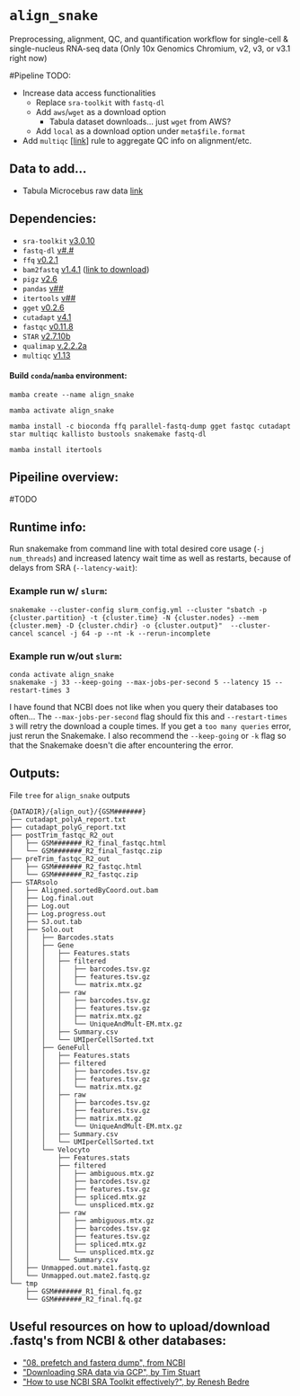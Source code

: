 # `align_snake`
Preprocessing, alignment, QC, and quantification workflow for single-cell & single-nucleus RNA-seq data 
(Only 10x Genomics Chromium, v2, v3, or v3.1 right now)

#Pipeline TODO:
- Increase data access functionalities
  - Replace `sra-toolkit` with `fastq-dl`
  - Add `aws`/`wget` as a download option
    - Tabula dataset downloads... just `wget` from AWS?
  - Add `local` as a download option under `meta$file.format`
- Add `multiqc` [[link](https://multiqc.info/)] rule to aggregate QC info on alignment/etc.

## Data to add...
- Tabula Microcebus raw data [link](https://tabula-microcebus.ds.czbiohub.org/whereisthedata)

## **Dependencies:**
- `sra-toolkit` [v3.0.10](https://github.com/ncbi/sra-tools/wiki/01.-Downloading-SRA-Toolkit)
- `fastq-dl` [v#.#](https://github.com/rpetit3/fastq-dl)
- `ffq` [v0.2.1](https://github.com/pachterlab/ffq)
- `bam2fastq` [v1.4.1](https://github.com/10XGenomics/bamtofastq/blob/master/README.md) ([link to download](https://github.com/10XGenomics/bamtofastq/releases))
- `pigz` [v2.6](https://zlib.net/pigz/)
- `pandas` [v##]()
- `itertools` [v##]()
- `gget` [v0.2.6](https://github.com/pachterlab/gget)
- `cutadapt` [v4.1](https://cutadapt.readthedocs.io/en/stable/)
- `fastqc` [v0.11.8](https://www.bioinformatics.babraham.ac.uk/projects/fastqc/)
- `STAR` [v2.7.10b](https://github.com/alexdobin/STAR)
- `qualimap` [v.2.2.2a](http://qualimap.conesalab.org/)
- `multiqc` [v1.13](https://multiqc.info/)
<!-- Deprecated:
- `parallel-fastq-dump` [link](https://github.com/rvalieris/parallel-fastq-dump) -->

#### **Build `conda`/`mamba` environment:**
```
mamba create --name align_snake

mamba activate align_snake

mamba install -c bioconda ffq parallel-fastq-dump gget fastqc cutadapt star multiqc kallisto bustools snakemake fastq-dl

mamba install itertools
```

## **Pipeiline overview:**
#TODO

## **Runtime info:**
Run snakemake from command line with total desired core usage (`-j num_threads`) and increased latency wait time as well as restarts, because of delays from SRA (`--latency-wait`):
### Example run w/ `slurm`:
```
snakemake --cluster-config slurm_config.yml --cluster "sbatch -p {cluster.partition} -t {cluster.time} -N {cluster.nodes} --mem {cluster.mem} -D {cluster.chdir} -o {cluster.output}"  --cluster-cancel scancel -j 64 -p --nt -k --rerun-incomplete
```
### Example run w/out `slurm`:
```
conda activate align_snake
snakemake -j 33 --keep-going --max-jobs-per-second 5 --latency 15 --restart-times 3
``` 

I have found that NCBI does not like when you query their databases too often... The `--max-jobs-per-second` flag should fix this and `--restart-times 3` will retry the download a couple times. If you get a `too many queries` error, just rerun the Snakemake. I also recommend the `--keep-going` or `-k` flag so that the Snakemake doesn't die after encountering the error.


## **Outputs:**
File `tree` for `align_snake` outputs
```
{DATADIR}/{align_out}/{GSM#######}
├── cutadapt_polyA_report.txt
├── cutadapt_polyG_report.txt
├── postTrim_fastqc_R2_out
│   ├── GSM#######_R2_final_fastqc.html
│   └── GSM#######_R2_final_fastqc.zip
├── preTrim_fastqc_R2_out
│   ├── GSM#######_R2_fastqc.html
│   └── GSM#######_R2_fastqc.zip
├── STARsolo
│   ├── Aligned.sortedByCoord.out.bam
│   ├── Log.final.out
│   ├── Log.out
│   ├── Log.progress.out
│   ├── SJ.out.tab
│   ├── Solo.out
│   │   ├── Barcodes.stats
│   │   ├── Gene
│   │   │   ├── Features.stats
│   │   │   ├── filtered
│   │   │   │   ├── barcodes.tsv.gz
│   │   │   │   ├── features.tsv.gz
│   │   │   │   └── matrix.mtx.gz
│   │   │   ├── raw
│   │   │   │   ├── barcodes.tsv.gz
│   │   │   │   ├── features.tsv.gz
│   │   │   │   ├── matrix.mtx.gz
│   │   │   │   └── UniqueAndMult-EM.mtx.gz
│   │   │   ├── Summary.csv
│   │   │   └── UMIperCellSorted.txt
│   │   ├── GeneFull
│   │   │   ├── Features.stats
│   │   │   ├── filtered
│   │   │   │   ├── barcodes.tsv.gz
│   │   │   │   ├── features.tsv.gz
│   │   │   │   └── matrix.mtx.gz
│   │   │   ├── raw
│   │   │   │   ├── barcodes.tsv.gz
│   │   │   │   ├── features.tsv.gz
│   │   │   │   ├── matrix.mtx.gz
│   │   │   │   └── UniqueAndMult-EM.mtx.gz
│   │   │   ├── Summary.csv
│   │   │   └── UMIperCellSorted.txt
│   │   └── Velocyto
│   │       ├── Features.stats
│   │       ├── filtered
│   │       │   ├── ambiguous.mtx.gz
│   │       │   ├── barcodes.tsv.gz
│   │       │   ├── features.tsv.gz
│   │       │   ├── spliced.mtx.gz
│   │       │   └── unspliced.mtx.gz
│   │       ├── raw
│   │       │   ├── ambiguous.mtx.gz
│   │       │   ├── barcodes.tsv.gz
│   │       │   ├── features.tsv.gz
│   │       │   ├── spliced.mtx.gz
│   │       │   └── unspliced.mtx.gz
│   │       └── Summary.csv
│   ├── Unmapped.out.mate1.fastq.gz
│   └── Unmapped.out.mate2.fastq.gz
└── tmp
    ├── GSM#######_R1_final.fq.gz
    └── GSM#######_R2_final.fq.gz
```


## Useful resources on how to upload/download .fastq's from NCBI & other databases:
- ["08. prefetch and fasterq dump", from NCBI](https://github.com/ncbi/sra-tools/wiki/08.-prefetch-and-fasterq-dump)
- ["Downloading SRA data via GCP", by Tim Stuart](https://timoast.github.io/blog/downloading-sra-data-via-gcp/)
- ["How to use NCBI SRA Toolkit effectively?", by Renesh Bedre](https://www.reneshbedre.com/blog/ncbi_sra_toolkit.html)
